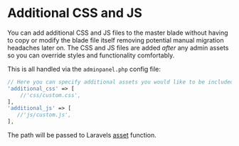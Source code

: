 # Additional CSS and JS

You can add additional CSS and JS files to the master blade without having to copy or modify the blade file itself removing potential manual migration headaches later on. The CSS and JS files are added _after_ any admin assets so you can override styles and functionality comfortably.

This is all handled via the `adminpanel.php` config file:

```php
// Here you can specify additional assets you would like to be included in the master.blade
'additional_css' => [
    //'css/custom.css',
],
'additional_js' => [
   //'js/custom.js',
],
```

The path will be passed to Laravels [asset](https://laravel.com/docs/helpers#method-asset) function.


